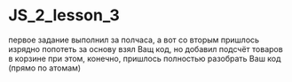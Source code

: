 # JS_2_lesson_3
первое задание выполнил за полчаса, а вот со вторым пришлось изрядно попотеть
за основу взял Ващ код, но добавил подсчёт товаров в корзине
при этом, конечно, пришлось полностью разобрать Ваш код (прямо по атомам)
